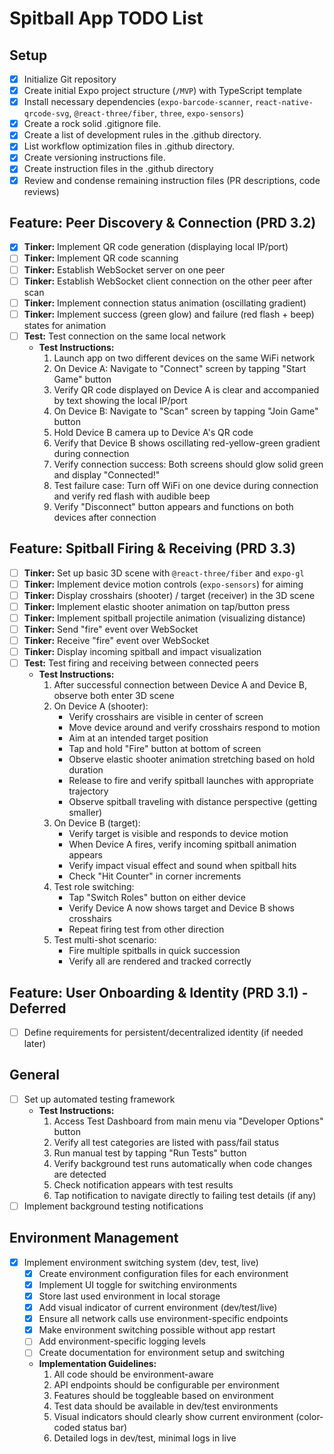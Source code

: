 # Spitball App TODO List

## Setup

- [x] Initialize Git repository
- [x] Create initial Expo project structure (`/MVP`) with TypeScript template
- [x] Install necessary dependencies (`expo-barcode-scanner`, `react-native-qrcode-svg`, `@react-three/fiber`, `three`, `expo-sensors`)
- [x] Create a rock solid .gitignore file.
- [x] Create a list of development rules in the .github directory.
- [x] List workflow optimization files in .github directory.
- [x] Create versioning instructions file.
- [x] Create instruction files in the .github directory
- [x] Review and condense remaining instruction files (PR descriptions, code reviews)

## Feature: Peer Discovery & Connection (PRD 3.2)

- [x] **Tinker:** Implement QR code generation (displaying local IP/port)
- [ ] **Tinker:** Implement QR code scanning
- [ ] **Tinker:** Establish WebSocket server on one peer
- [ ] **Tinker:** Establish WebSocket client connection on the other peer after scan
- [ ] **Tinker:** Implement connection status animation (oscillating gradient)
- [ ] **Tinker:** Implement success (green glow) and failure (red flash + beep) states for animation
- [ ] **Test:** Test connection on the same local network
  - **Test Instructions:**
    1. Launch app on two different devices on the same WiFi network
    2. On Device A: Navigate to "Connect" screen by tapping "Start Game" button
    3. Verify QR code displayed on Device A is clear and accompanied by text showing the local IP/port
    4. On Device B: Navigate to "Scan" screen by tapping "Join Game" button
    5. Hold Device B camera up to Device A's QR code
    6. Verify that Device B shows oscillating red-yellow-green gradient during connection
    7. Verify connection success: Both screens should glow solid green and display "Connected!"
    8. Test failure case: Turn off WiFi on one device during connection and verify red flash with audible beep
    9. Verify "Disconnect" button appears and functions on both devices after connection

## Feature: Spitball Firing & Receiving (PRD 3.3)

- [ ] **Tinker:** Set up basic 3D scene with `@react-three/fiber` and `expo-gl`
- [ ] **Tinker:** Implement device motion controls (`expo-sensors`) for aiming
- [ ] **Tinker:** Display crosshairs (shooter) / target (receiver) in the 3D scene
- [ ] **Tinker:** Implement elastic shooter animation on tap/button press
- [ ] **Tinker:** Implement spitball projectile animation (visualizing distance)
- [ ] **Tinker:** Send "fire" event over WebSocket
- [ ] **Tinker:** Receive "fire" event over WebSocket
- [ ] **Tinker:** Display incoming spitball and impact visualization
- [ ] **Test:** Test firing and receiving between connected peers
  - **Test Instructions:**
    1. After successful connection between Device A and Device B, observe both enter 3D scene
    2. On Device A (shooter): 
       - Verify crosshairs are visible in center of screen
       - Move device around and verify crosshairs respond to motion
       - Aim at an intended target position
       - Tap and hold "Fire" button at bottom of screen
       - Observe elastic shooter animation stretching based on hold duration
       - Release to fire and verify spitball launches with appropriate trajectory
       - Observe spitball traveling with distance perspective (getting smaller)
    3. On Device B (target):
       - Verify target is visible and responds to device motion
       - When Device A fires, verify incoming spitball animation appears
       - Verify impact visual effect and sound when spitball hits
       - Check "Hit Counter" in corner increments
    4. Test role switching:
       - Tap "Switch Roles" button on either device
       - Verify Device A now shows target and Device B shows crosshairs
       - Repeat firing test from other direction
    5. Test multi-shot scenario:
       - Fire multiple spitballs in quick succession
       - Verify all are rendered and tracked correctly

## Feature: User Onboarding & Identity (PRD 3.1) - Deferred

- [ ] Define requirements for persistent/decentralized identity (if needed later)

## General

- [ ] Set up automated testing framework
  - **Test Instructions:**
    1. Access Test Dashboard from main menu via "Developer Options" button
    2. Verify all test categories are listed with pass/fail status
    3. Run manual test by tapping "Run Tests" button
    4. Verify background test runs automatically when code changes are detected
    5. Check notification appears with test results
    6. Tap notification to navigate directly to failing test details (if any)
- [ ] Implement background testing notifications

## Environment Management

- [x] Implement environment switching system (dev, test, live)
  - [x] Create environment configuration files for each environment
  - [x] Implement UI toggle for switching environments
  - [x] Store last used environment in local storage
  - [x] Add visual indicator of current environment (dev/test/live)
  - [x] Ensure all network calls use environment-specific endpoints
  - [x] Make environment switching possible without app restart
  - [ ] Add environment-specific logging levels
  - [ ] Create documentation for environment setup and switching
  - **Implementation Guidelines:**
    1. All code should be environment-aware
    2. API endpoints should be configurable per environment
    3. Features should be toggleable based on environment
    4. Test data should be available in dev/test environments
    5. Visual indicators should clearly show current environment (color-coded status bar)
    6. Detailed logs in dev/test, minimal logs in live
